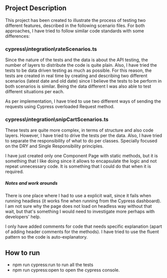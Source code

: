 ## Project Description
This project has been created to illustrate the process of testing two different features, described in the following scenario files.
For both approaches, I have tried to follow similar code standards with some differences:

### cypress\integration\rateScenarios.ts

Since the nature of the tests and the data is about the API testing, the number of layers to distribute the code is quite plain.
Also, I have tried the tests to be data driven testing as much as possible. For this reason, the tests are created in real time by creating and describing two different scenarios (latest date and old date) since I believe the tests to be perform in both scenarios is similar.
Being the data different I was also able to test different situations per each.

As per implementation, I have tried to use two different ways of sending the requests using Cypress overloaded Request method.

### cypress\integration\snipCartScenarios.ts

These tests are quite more complex, in terms of structure and also code layers.
However, I have tried to drive the tests per the data. Also, I have tried to separate the responsibility of what to do per classes. Specially focused on the DRY and Single Responsibility principles.

I have just created only one Component Page with static methods, but it is something that I like doing since it allows to encapsulate the logic and not repeat unnecessary code. It is something that I could do that when it is required.

##### Notes and work arounds
There is one place where I had to use a explicit wait, since it fails when running headless (it works fine when running from the Cypress dashboard). I am not sure why the page does not load on headless way without that wait, but that's something I would need to investigate more perhaps with developers' help.

I only have added comments for code that needs specific explanation (apart of adding header comments for the methods). I have tried to use the fluent pattern so the code is auto-explanatory.

## How to run
- npm run cypress:run to run all the tests
- npm run cypress:open to open the cypress console.
